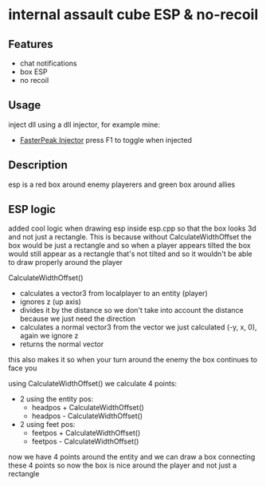 # internal assault cube ESP & no-recoil

## Features
- chat notifications
- box ESP
- no recoil

## Usage
inject dll using a dll injector, for example mine:
- [FasterPeak Injector](https://github.com/speedaru/fasterpeak-injector)
press F1 to toggle when injected

## Description
esp is a red box around enemy playerers and green box around allies

## ESP logic
added cool logic when drawing esp inside esp.cpp so that the box looks 3d and not just a rectangle.
This is because without CalculateWidthOffset the box would be just a rectangle and so when a player appears
tilted the box would still appear as a rectangle that's not tilted and so it wouldn't be able to draw properly around the player

CalculateWidthOffset()
- calculates a vector3 from localplayer to an entity (player)
- ignores z (up axis)
- divides it by the distance so we don't take into account the distance because we just need the direction
- calculates a normal vector3 from the vector we just calculated (-y, x, 0), again we ignore z
- returns the normal vector

this also makes it so when your turn around the enemy the box continues to face you

using CalculateWidthOffset() we calculate 4 points:
- 2 using the entity pos:
    - headpos + CalculateWidthOffset()
    - headpos - CalculateWidthOffset()
- 2 using feet pos:
    - feetpos + CalculateWidthOffset()
    - feetpos - CalculateWidthOffset()

now we have 4 points around the entity and we can draw a box connecting these 4 points so now the box is nice around the player and not just a rectangle
